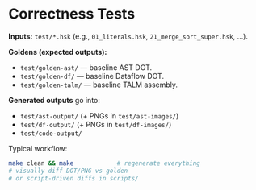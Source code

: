 # Correctness Tests

**Inputs:** `test/*.hsk` (e.g., `01_literals.hsk`, `21_merge_sort_super.hsk`, …).

**Goldens (expected outputs):**
- `test/golden-ast/` — baseline AST DOT.
- `test/golden-df/` — baseline Dataflow DOT.
- `test/golden-talm/` — baseline TALM assembly.

**Generated outputs** go into:
- `test/ast-output/` (+ PNGs in `test/ast-images/`)
- `test/df-output/` (+ PNGs in `test/df-images/`)
- `test/code-output/`

Typical workflow:

```bash
make clean && make            # regenerate everything
# visually diff DOT/PNG vs golden
# or script-driven diffs in scripts/
```
